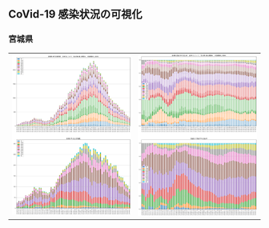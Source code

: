 ## CoVid-19 感染状況の可視化

### 宮城県
<table><tr><td>
<img src="https://github.com/nagae/CoVid-19/raw/main/fig/Miyagi_patients_by_age.png" alt="Miyagi by age" width="400"/></td><td>
<img src="https://github.com/nagae/CoVid-19/raw/main/fig/Miyagi_patients_by_age_rate.png" alt="Miyagi age rate" width="400"/>
  </td></tr></table>

